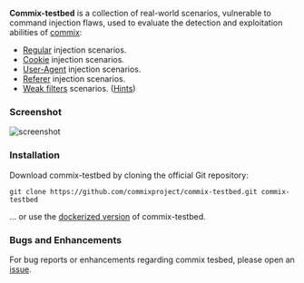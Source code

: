 **Commix-testbed** is a collection of real-world scenarios, vulnerable to command injection flaws, used to evaluate the detection and exploitation abilities of [commix](https://github.com/commixproject/commix):
* [Regular](https://github.com/commixproject/commix-testbed/tree/master/scenarios/regular) injection scenarios.
* [Cookie](https://github.com/commixproject/commix-testbed/tree/master/scenarios/cookie) injection scenarios.
* [User-Agent](https://github.com/commixproject/commix-testbed/tree/master/scenarios/user-agent) injection scenarios.
* [Referer](https://github.com/commixproject/commix-testbed/tree/master/scenarios/referer) injection scenarios.
* [Weak filters](https://github.com/commixproject/commix-testbed/tree/master/scenarios/filters) scenarios. ([Hints](https://github.com/commixproject/commix/wiki/Filters-Bypasses))


### Screenshot
![screenshot](https://user-images.githubusercontent.com/5289251/222951413-e8aabda4-6e73-4174-9365-7c631fa63b47.png)


### Installation
Download commix-testbed by cloning the official Git repository:

    git clone https://github.com/commixproject/commix-testbed.git commix-testbed

... or use the [dockerized version](https://hub.docker.com/r/commixproject/commix-testbed) of commix-testbed.


### Bugs and Enhancements
For bug reports or enhancements regarding commix tesbed, please open an [issue](https://github.com/commixproject/commix-testbed/issues).
